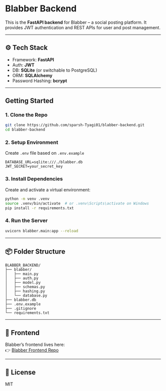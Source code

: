# Blabber Backend

This is the **FastAPI backend** for Blabber – a social posting platform. It provides JWT authentication and REST APIs for user and post management.

---

## ⚙️ Tech Stack

- Framework: **FastAPI**
- Auth: **JWT**
- DB: **SQLite** (or switchable to PostgreSQL)
- ORM: **SQLAlchemy**
- Password Hashing: **bcrypt**

---

## Getting Started

### 1. Clone the Repo

```bash
git clone https://github.com/sparsh-Tyagi01/blabber-backend.git
cd blabber-backend
```

### 2. Setup Environment

Create `.env` file based on `.env.example`

```env
DATABASE_URL=sqlite:///./blabber.db
JWT_SECRET=your_secret_key
```

### 3. Install Dependencies

Create and activate a virtual environment:

```bash
python -m venv .venv
source .venv/bin/activate  # or .venv\Scripts\activate on Windows
pip install -r requirements.txt
```

### 4. Run the Server

```bash
uvicorn blabber.main:app --reload
```

---

## 📦 Folder Structure

```
BLABBER_BACKEND/
├── blabber/
│   ├── main.py
│   ├── auth.py
│   ├── model.py
│   ├── schemas.py
│   ├── hashing.py
│   └── database.py
├── blabber.db
├── .env.example
├── .gitignore
└── requirements.txt
```

---

## 🔗 Frontend
Blabber’s frontend lives here:  
👉 [Blabber Frontend Repo](https://github.com/sparsh-Tyagi/blabber)

---

## 🪪 License

MIT
